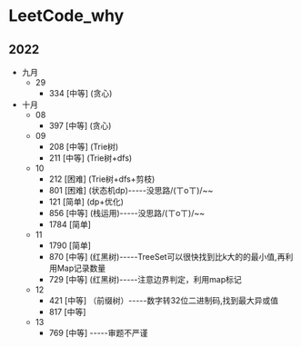 # LeetCode_why
## 2022

- 九月
  - 29
    - 334 [中等] (贪心)
- 十月
  - 08
    - 397 [中等] (贪心)
  - 09
    - 208 [中等] (Trie树)
    - 211 [中等] (Trie树+dfs)
  - 10
    - 212 [困难] (Trie树+dfs+剪枝)
    - 801 [困难] (状态机dp)-----没思路/(ㄒoㄒ)/~~
    - 121 [简单] (dp+优化)
    - 856 [中等] (栈运用)-----没思路/(ㄒoㄒ)/~~
    - 1784 [简单] 
  - 11
    - 1790 [简单] 
    - 870 [中等] (红黑树)-----TreeSet可以很快找到比k大的的最小值,再利用Map记录数量
    - 729 [中等] (红黑树)-----注意边界判定，利用map标记
  - 12
    - 421 [中等] （前缀树）-----数字转32位二进制码,找到最大异或值
    - 817 [中等]
  - 13
    - 769 [中等] -----审题不严谨


